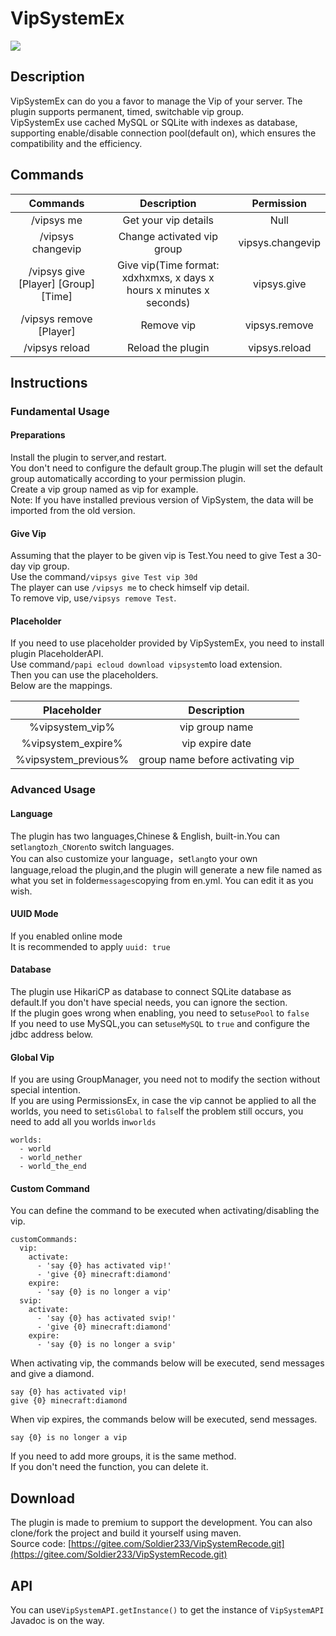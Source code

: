 # VipSystemEx

[![](https://www.jitpack.io/v/com.gitee.Soldier233/VipSystemRecode.svg)](https://www.jitpack.io/#com.gitee.Soldier233/VipSystemRecode)

## Description
VipSystemEx can do you a favor to manage the Vip of your server. The plugin supports permanent, timed, switchable vip group.  
VipSystemEx use cached MySQL or SQLite with indexes as database, supporting enable/disable connection pool(default on), which ensures the compatibility and the efficiency.

## Commands

| Commands | Description | Permission |
| :-: | :-: | :-:|
|/vipsys me | Get your vip details | Null |
|/vipsys changevip | Change activated vip group | vipsys.changevip |
|/vipsys give [Player] [Group] [Time] | Give vip(Time format: xdxhxmxs, x days x hours x minutes x seconds) | vipsys.give |
|/vipsys remove [Player] | Remove vip | vipsys.remove |
|/vipsys reload | Reload the plugin | vipsys.reload |

## Instructions
### Fundamental Usage
#### Preparations
Install the plugin to server,and restart.    
You don't need to configure the default group.The plugin will set the default group automatically according to your permission plugin.      
Create a vip group named as vip for example.  
Note: If you have installed previous version of VipSystem, the data will be imported from the old version.  
#### Give Vip
Assuming that the player to be given vip is Test.You need to give Test a 30-day vip group.    
Use the command```/vipsys give Test vip 30d```  
The player can use ```/vipsys me``` to check himself vip detail.    
To remove vip, use```/vipsys remove Test```.  
#### Placeholder
If you need to use placeholder provided by VipSystemEx, you need to install plugin PlaceholderAPI.    
Use command```/papi ecloud download vipsystem```to load extension.  
Then you can use the placeholders.  
Below are the mappings.  

| Placeholder | Description |
| :-: | :-: | 
| %vipsystem_vip% | vip group name |
| %vipsystem_expire% | vip expire date |
| %vipsystem_previous% | group name before activating vip |

### Advanced Usage
#### Language
The plugin has two languages,Chinese & English, built-in.You can set```lang```to```zh_CN```or```en```to switch languages.    
You can also customize your language，set```lang```to your own language,reload the plugin,and the plugin will generate a new file named as what you set in folder```messages```copying from en.yml. You can edit it as you wish.  
#### UUID Mode
If you enabled online mode  
It is recommended to apply ```uuid: true```  
#### Database
The plugin use HikariCP as database to connect SQLite database as default.If you don't have special needs, you can ignore the section.    
If the plugin goes wrong when enabling, you need to set```usePool``` to ```false```  
If you need to use MySQL,you can set```useMySQL``` to ```true``` and configure the jdbc address below.
#### Global Vip
If you are using GroupManager, you need not to modify the section without special intention.   
If you are using PermissionsEx, in case the vip cannot be applied to all the worlds, you need to set```isGlobal``` to ```false```If the problem still occurs, you need to add all you worlds in```worlds```  
```
worlds:
  - world
  - world_nether
  - world_the_end
```
#### Custom Command
You can define the command to be executed when activating/disabling the vip.
```
customCommands:
  vip:
    activate:
      - 'say {0} has activated vip!'
      - 'give {0} minecraft:diamond'
    expire:
      - 'say {0} is no longer a vip'
  svip:
    activate:
      - 'say {0} has activated svip!'
      - 'give {0} minecraft:diamond'
    expire:
      - 'say {0} is no longer a svip'
```
When activating vip, the commands below will be executed, send messages and give a diamond.
```
say {0} has activated vip!
give {0} minecraft:diamond
```
When vip expires, the commands below will be executed, send messages.
```
say {0} is no longer a vip
```
If you need to add more groups, it is the same method.  
If you don't need the function, you can delete it.
## Download
The plugin is made to premium to support the development.
You can also clone/fork the project and build it yourself using maven.  
Source code: [https://gitee.com/Soldier233/VipSystemRecode.git](https://gitee.com/Soldier233/VipSystemRecode.git)
## API
You can use```VipSystemAPI.getInstance()``` to get the instance of ```VipSystemAPI```  
Javadoc is on the way.